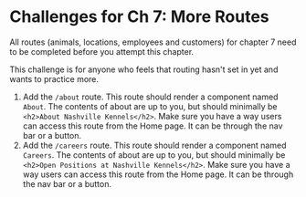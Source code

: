 # Challenges for Ch 7: More Routes

All routes (animals, locations, employees and customers) for chapter 7 need to be completed before you attempt this chapter.  

This challenge is for anyone who feels that routing hasn't set in yet and wants to practice more.

1. Add the `/about` route.  This route should render a component named `About`.  The contents of about are up to you, but should minimally be `<h2>About Nashville Kennels</h2>`.
Make sure you have a way users can access this route from the Home page.  It can be through the nav bar or a button.
1. Add the `/careers` route. This route should render a component named `Careers`.  The contents of about are up to you, but should minimally be `<h2>Open Positions at Nashville Kennels</h2>`.  Make sure you have a way users can access this route from the Home page.  It can be through the nav bar or a button.
